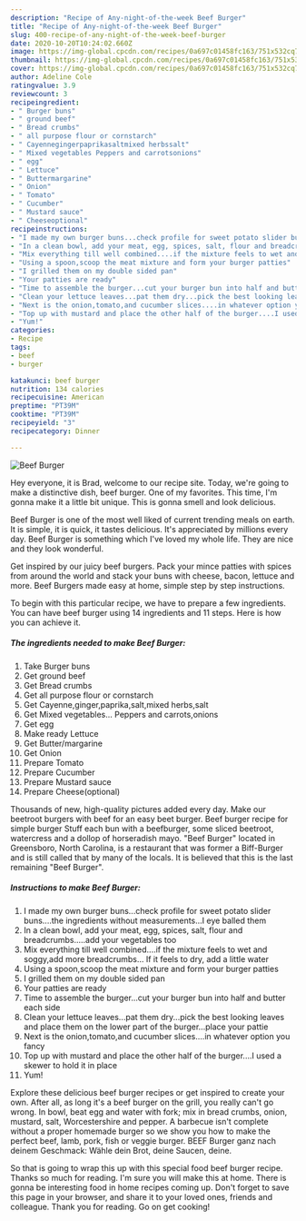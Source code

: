 ```yaml
---
description: "Recipe of Any-night-of-the-week Beef Burger"
title: "Recipe of Any-night-of-the-week Beef Burger"
slug: 400-recipe-of-any-night-of-the-week-beef-burger
date: 2020-10-20T10:24:02.660Z
image: https://img-global.cpcdn.com/recipes/0a697c01458fc163/751x532cq70/beef-burger-recipe-main-photo.jpg
thumbnail: https://img-global.cpcdn.com/recipes/0a697c01458fc163/751x532cq70/beef-burger-recipe-main-photo.jpg
cover: https://img-global.cpcdn.com/recipes/0a697c01458fc163/751x532cq70/beef-burger-recipe-main-photo.jpg
author: Adeline Cole
ratingvalue: 3.9
reviewcount: 3
recipeingredient:
- " Burger buns"
- " ground beef"
- " Bread crumbs"
- " all purpose flour or cornstarch"
- " Cayennegingerpaprikasaltmixed herbssalt"
- " Mixed vegetables Peppers and carrotsonions"
- " egg"
- " Lettuce"
- " Buttermargarine"
- " Onion"
- " Tomato"
- " Cucumber"
- " Mustard sauce"
- " Cheeseoptional"
recipeinstructions:
- "I made my own burger buns...check profile for sweet potato slider buns....the ingredients without measurements...I eye balled them"
- "In a clean bowl, add your meat, egg, spices, salt, flour and breadcrumbs.....add your vegetables too"
- "Mix everything till well combined....if the mixture feels to wet and soggy,add more breadcrumbs... If it feels to dry, add a little water"
- "Using a spoon,scoop the meat mixture and form your burger patties"
- "I grilled them on my double sided pan"
- "Your patties are ready"
- "Time to assemble the burger...cut your burger bun into half and butter each side"
- "Clean your lettuce leaves...pat them dry...pick the best looking leaves and place them on the lower part of the burger...place your pattie"
- "Next is the onion,tomato,and cucumber slices....in whatever option you fancy"
- "Top up with mustard and place the other half of the burger....I used a skewer to hold it in place"
- "Yum!"
categories:
- Recipe
tags:
- beef
- burger

katakunci: beef burger 
nutrition: 134 calories
recipecuisine: American
preptime: "PT39M"
cooktime: "PT39M"
recipeyield: "3"
recipecategory: Dinner

---
```



![Beef Burger](https://img-global.cpcdn.com/recipes/0a697c01458fc163/751x532cq70/beef-burger-recipe-main-photo.jpg)

Hey everyone, it is Brad, welcome to our recipe site. Today, we're going to make a distinctive dish, beef burger. One of my favorites. This time, I'm gonna make it a little bit unique. This is gonna smell and look delicious.

Beef Burger is one of the most well liked of current trending meals on earth. It is simple, it is quick, it tastes delicious. It's appreciated by millions every day. Beef Burger is something which I've loved my whole life. They are nice and they look wonderful.

Get inspired by our juicy beef burgers. Pack your mince patties with spices from around the world and stack your buns with cheese, bacon, lettuce and more. Beef Burgers made easy at home, simple step by step instructions.


To begin with this particular recipe, we have to prepare a few ingredients. You can have beef burger using 14 ingredients and 11 steps. Here is how you can achieve it.

<!--inarticleads1-->

##### The ingredients needed to make Beef Burger:

1. Take  Burger buns
1. Get  ground beef
1. Get  Bread crumbs
1. Get  all purpose flour or cornstarch
1. Get  Cayenne,ginger,paprika,salt,mixed herbs,salt
1. Get  Mixed vegetables... Peppers and carrots,onions
1. Get  egg
1. Make ready  Lettuce
1. Get  Butter/margarine
1. Get  Onion
1. Prepare  Tomato
1. Prepare  Cucumber
1. Prepare  Mustard sauce
1. Prepare  Cheese(optional)


Thousands of new, high-quality pictures added every day. Make our beetroot burgers with beef for an easy beet burger. Beef burger recipe for simple burger Stuff each bun with a beefburger, some sliced beetroot, watercress and a dollop of horseradish mayo. &#34;Beef Burger&#34; located in Greensboro, North Carolina, is a restaurant that was former a Biff-Burger and is still called that by many of the locals. It is believed that this is the last remaining &#34;Beef Burger&#34;. 

<!--inarticleads2-->

##### Instructions to make Beef Burger:

1. I made my own burger buns...check profile for sweet potato slider buns....the ingredients without measurements...I eye balled them
1. In a clean bowl, add your meat, egg, spices, salt, flour and breadcrumbs.....add your vegetables too
1. Mix everything till well combined....if the mixture feels to wet and soggy,add more breadcrumbs... If it feels to dry, add a little water
1. Using a spoon,scoop the meat mixture and form your burger patties
1. I grilled them on my double sided pan
1. Your patties are ready
1. Time to assemble the burger...cut your burger bun into half and butter each side
1. Clean your lettuce leaves...pat them dry...pick the best looking leaves and place them on the lower part of the burger...place your pattie
1. Next is the onion,tomato,and cucumber slices....in whatever option you fancy
1. Top up with mustard and place the other half of the burger....I used a skewer to hold it in place
1. Yum!


Explore these delicious beef burger recipes or get inspired to create your own. After all, as long it&#39;s a beef burger on the grill, you really can&#39;t go wrong. In bowl, beat egg and water with fork; mix in bread crumbs, onion, mustard, salt, Worcestershire and pepper. A barbecue isn&#39;t complete without a proper homemade burger so we show you how to make the perfect beef, lamb, pork, fish or veggie burger. BEEF Burger ganz nach deinem Geschmack: Wähle dein Brot, deine Saucen, deine. 

So that is going to wrap this up with this special food beef burger recipe. Thanks so much for reading. I'm sure you will make this at home. There is gonna be interesting food in home recipes coming up. Don't forget to save this page in your browser, and share it to your loved ones, friends and colleague. Thank you for reading. Go on get cooking!
